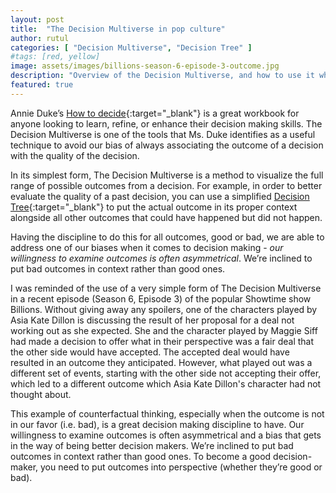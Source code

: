 ```yaml
---
layout: post
title:  "The Decision Multiverse in pop culture"
author: rutul
categories: [ "Decision Multiverse", "Decision Tree" ]
#tags: [red, yellow]
image: assets/images/billions-season-6-episode-3-outcome.jpg
description: "Overview of the Decision Multiverse, and how to use it when evaluating past decisions."
featured: true
---
```

Annie Duke’s [How to decide](https://www.annieduke.com/books/){:target="_blank"} is a great workbook for anyone looking to learn, refine, or enhance their decision making skills. The Decision Multiverse is one of the tools that Ms. Duke identifies as a useful technique to avoid our bias of always associating the outcome of a decision with the quality of the decision.

In its simplest form, The Decision Multiverse is a method to visualize the full range of possible outcomes from a decision. For example, in order to better evaluate the quality of a past decision, you can use a simplified [Decision Tree](https://www.lucidchart.com/pages/decision-tree/#section_0){:target="_blank"} to put the actual outcome in its proper context alongside all other outcomes that could have happened but did not happen.

Having the discipline to do this for all outcomes, good or bad, we are able to address one of our biases when it comes to decision making - _our willingness to examine outcomes is often asymmetrical_. We’re inclined to put bad outcomes in context rather than good ones.

I was reminded of the use of a very simple form of The Decision Multiverse in a recent episode (Season 6, Episode 3) of the popular Showtime show Billions. Without giving away any spoilers, one of the characters played by Asia Kate Dillon is discussing the result of her proposal for a deal not working out as she expected. She and the character played by Maggie Siff had made a decision to offer what in their perspective was a fair deal that the other side would have accepted. The accepted deal would have resulted in an outcome they anticipated. However, what played out was a different set of events, starting with the other side not accepting their offer, which led to a different outcome which Asia Kate Dillon's character had not thought about.

This example of counterfactual thinking, especially when the outcome is not in our favor (i.e. bad), is a great decision making discipline to have. Our willingness to examine outcomes is often asymmetrical and a bias that gets in the way of being better decision makers. We’re inclined to put bad outcomes in context rather than good ones. To become a good decision-maker, you need to put outcomes into perspective (whether they’re good or bad).
